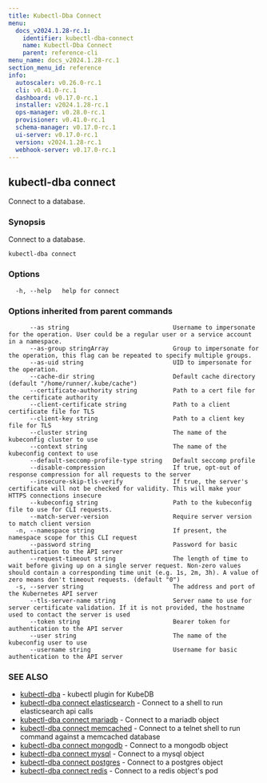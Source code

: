 ```yaml
---
title: Kubectl-Dba Connect
menu:
  docs_v2024.1.28-rc.1:
    identifier: kubectl-dba-connect
    name: Kubectl-Dba Connect
    parent: reference-cli
menu_name: docs_v2024.1.28-rc.1
section_menu_id: reference
info:
  autoscaler: v0.26.0-rc.1
  cli: v0.41.0-rc.1
  dashboard: v0.17.0-rc.1
  installer: v2024.1.28-rc.1
  ops-manager: v0.28.0-rc.1
  provisioner: v0.41.0-rc.1
  schema-manager: v0.17.0-rc.1
  ui-server: v0.17.0-rc.1
  version: v2024.1.28-rc.1
  webhook-server: v0.17.0-rc.1
---
```


## kubectl-dba connect

Connect to a database.

### Synopsis

Connect to a database.

```
kubectl-dba connect
```

### Options

```
  -h, --help   help for connect
```

### Options inherited from parent commands

```
      --as string                             Username to impersonate for the operation. User could be a regular user or a service account in a namespace.
      --as-group stringArray                  Group to impersonate for the operation, this flag can be repeated to specify multiple groups.
      --as-uid string                         UID to impersonate for the operation.
      --cache-dir string                      Default cache directory (default "/home/runner/.kube/cache")
      --certificate-authority string          Path to a cert file for the certificate authority
      --client-certificate string             Path to a client certificate file for TLS
      --client-key string                     Path to a client key file for TLS
      --cluster string                        The name of the kubeconfig cluster to use
      --context string                        The name of the kubeconfig context to use
      --default-seccomp-profile-type string   Default seccomp profile
      --disable-compression                   If true, opt-out of response compression for all requests to the server
      --insecure-skip-tls-verify              If true, the server's certificate will not be checked for validity. This will make your HTTPS connections insecure
      --kubeconfig string                     Path to the kubeconfig file to use for CLI requests.
      --match-server-version                  Require server version to match client version
  -n, --namespace string                      If present, the namespace scope for this CLI request
      --password string                       Password for basic authentication to the API server
      --request-timeout string                The length of time to wait before giving up on a single server request. Non-zero values should contain a corresponding time unit (e.g. 1s, 2m, 3h). A value of zero means don't timeout requests. (default "0")
  -s, --server string                         The address and port of the Kubernetes API server
      --tls-server-name string                Server name to use for server certificate validation. If it is not provided, the hostname used to contact the server is used
      --token string                          Bearer token for authentication to the API server
      --user string                           The name of the kubeconfig user to use
      --username string                       Username for basic authentication to the API server
```

### SEE ALSO

* [kubectl-dba](/docs/v2024.1.28-rc.1/reference/cli/kubectl-dba)	 - kubectl plugin for KubeDB
* [kubectl-dba connect elasticsearch](/docs/v2024.1.28-rc.1/reference/cli/kubectl-dba_connect_elasticsearch)	 - Connect to a shell to run elasticsearch api calls
* [kubectl-dba connect mariadb](/docs/v2024.1.28-rc.1/reference/cli/kubectl-dba_connect_mariadb)	 - Connect to a mariadb object
* [kubectl-dba connect memcached](/docs/v2024.1.28-rc.1/reference/cli/kubectl-dba_connect_memcached)	 - Connect to a telnet shell to run command against a memcached database
* [kubectl-dba connect mongodb](/docs/v2024.1.28-rc.1/reference/cli/kubectl-dba_connect_mongodb)	 - Connect to a mongodb object
* [kubectl-dba connect mysql](/docs/v2024.1.28-rc.1/reference/cli/kubectl-dba_connect_mysql)	 - Connect to a mysql object
* [kubectl-dba connect postgres](/docs/v2024.1.28-rc.1/reference/cli/kubectl-dba_connect_postgres)	 - Connect to a postgres object
* [kubectl-dba connect redis](/docs/v2024.1.28-rc.1/reference/cli/kubectl-dba_connect_redis)	 - Connect to a redis object's pod

